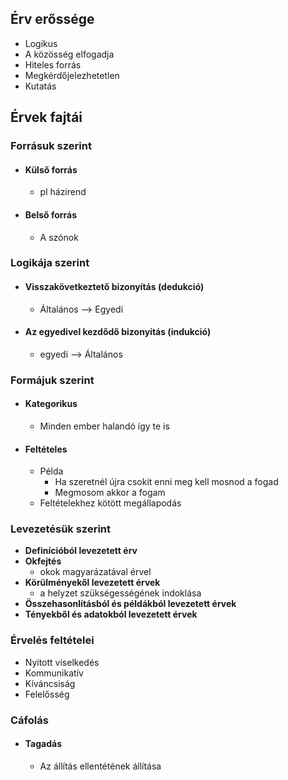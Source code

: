 ## Érv erőssége
- Logikus
- A közösség elfogadja
- Hiteles forrás
- Megkérdőjelezhetetlen
- Kutatás 
## Érvek fajtái
### Forrásuk szerint
- #### Külső forrás
	- pl házirend
- #### Belső forrás
	- A szónok 
### Logikája szerint
- #### Visszakövetkeztető bizonyítás (dedukció)
	- Általános --> Egyedi
- #### Az egyedivel kezdődő bizonyítás (indukció)
	- egyedi --> Általános
### Formájuk szerint
- #### Kategorikus
	- Minden ember halandó így te is
- #### Feltételes
	- Példa	
		- Ha szeretnél újra csokit enni meg kell mosnod a fogad
		- Megmosom akkor a fogam
	- Feltételekhez kötött megállapodás
### Levezetésük szerint
- **Definícióból levezetett érv**
- **Okfejtés**
	- okok magyarázatával érvel
- **Körülményekől levezetett érvek**
	- a helyzet szükségességének indoklása
- **Összehasonlításból és példákból levezetett érvek**
- **Tényekből és adatokból levezetett érvek**
### Érvelés feltételei
- Nyitott viselkedés
- Kommunikatív 
- Kíváncsiság
- Felelősség

### Cáfolás
- #### Tagadás
	- Az állítás ellentétének állítása